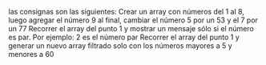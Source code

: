 las consignas son las siguientes:
    Crear un array con números del 1 al 8, luego agregar el número 9 al final, cambiar el número 5 por un 53 y el 7 por un 77
    Recorrer el array del punto 1 y mostrar un mensaje sólo si el número es par. Por ejemplo: 2 es el número par
    Recorrer el array del punto 1 y generar un nuevo array filtrado solo con los números mayores a 5 y menores a 60
